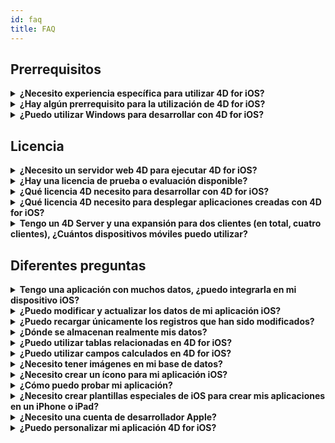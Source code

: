 ```yaml
---
id: faq
title: FAQ
---
```


## Prerrequisitos

<details>
<summary>
    <strong>¿Necesito experiencia específica para utilizar 4D for iOS?</strong>
</summary>

Con 4D for iOS, puede crear fácilmente proyectos móviles directamente desde 4D, sin necesidad de experiencia previa en la creación de aplicaciones iOS nativas!

El editor de proyectos móviles se ha diseñado para que pueda utilizar 4D for iOS sin ningún conocimiento específico en el desarrollo de aplicaciones móviles.

</details>

<details>
<summary>
<strong>¿Hay algún prerrequisito para la utilización de 4D for iOS?</strong>
</summary>

### Tabla de comparación de versión

| Xcode  | Swift | iOS      | 4D   | macOS   |
| ------ | ----- | -------- | ---- | ------- |
| 11     | 5.1   | iOS 13.0 | 18   | 10.14.4 |
| 10.2.1 | 5.0   | iOS 12.2 | 17R6 | 10.14.4 |
| 10.2   | 4.2.1 | iOS 12.2 | 17R5 | 10.14.3 |
| 10.1   | 4.2.1 | iOS 12   | 17R4 | 10.13.6 |
| 10.0   | 4.2   | iOS 12   | 17R3 | 10.13.6 |
| 9.4    | 4.1.2 | iOS 11.4 | 17R2 | 10.13.2 |
| 9.3.1  | 4.1   | iOS 11.3 | 17R2 | 10.13.2 |

En caso de que necesite una versión anterior de Xcode, puede descargarla aquí: https://developer.apple.com/download/more/

=> Solo los desarrolladores registrados pueden descargar versiones previas a través del sitio web de desarrolladores de Apple.

Vea la lista de requisitos previos [aquí](prerequisites.html).

</details>

<details>
<summary>
<strong>¿Puedo utilizar Windows para desarrollar con 4D for iOS?</strong>
</summary>

No. Debe desarrollar en macOS, ya que necesitamos XCode para compilar la aplicación final y para ejecutar el simulador.

</details>

## Licencia

<details>
<summary>
<strong>¿Necesito un servidor web 4D para ejecutar 4D for iOS?</strong>
</summary>

No, 4D for iOS está incluido en 4D Server v17 R2 y superiores.

</details>

<details>
<summary>
<strong>¿Hay una licencia de prueba o evaluación disponible?</strong>
</summary>

Si ya tiene una licencia 4D Developer Pro o 4D Server para 4D v17 R2 o posterior, se incluye 4D for iOS.

Si no es un Partner 4D o no participa en el programa de mantenimiento de 4D, debe esperar la salida de 4D v18.

</details>

<details>
<summary>
<strong>¿Qué licencia 4D necesito para desarrollar con 4D for iOS?</strong>
</summary>

Necesita una licencia 4D Developer Pro v17 R2 (macOS) para desarrollar aplicaciones 4D for iOS.

</details>

<details>
<summary>
<strong>¿Qué licencia 4D necesito para desplegar aplicaciones creadas con 4D for iOS?</strong>
</summary>

Necesita una licencia 4D Server (macOS o Windows) v17 R2 o una más reciente para implementar aplicaciones 4D for iOS.

No se necesita licencia adicional. Sus aplicaciones 4D for iOS compartirán las mismas licencias que las de 4D Remote (cliente).

Los clientes pueden conectarse en PC Mac o Windows o iPhones, siempre que la licencia del 4D Server cubra la cantidad total de usuarios concurrentes.

Tenga en cuenta que no tiene permiso para instalar su aplicación móvil en más dispositivos que la cantidad total de licencias remotas (cliente) de 4D Server.

</details>

<details>
<summary>
<strong>Tengo un 4D Server y una expansión para dos clientes (en total, cuatro clientes), ¿Cuántos dispositivos móviles puedo utilizar?</strong>
</summary>

Puede utilizar hasta cuatro dispositivos móviles.

</details>

## Diferentes preguntas

<details>
<summary>
<strong>Tengo una aplicación con muchos datos, ¿puedo integrarla en mi dispositivo iOS?</strong>
</summary>

4D for iOs allows you to embed a maximum of 10,000 records in your app.

Por ahora, la mejor manera de tratar con grandes cantidades de datos es crear una tabla intermedia y filtrar los resultados que desea mostrar.

Las versiones futuras de 4D for iOS incluirán una forma de aplicar filtros para que solo se muestre la información requerida.

</details>

<details>
<summary>
<strong>¿Puedo modificar y actualizar los datos de mi aplicación iOS?</strong>
</summary>

Por ahora, 4D for iOS le permite crear aplicaciones de solo lectura.

Las versiones futuras le permitirán agregar y modificar sus registros directamente desde su aplicación iOS y sincronizar sus datos con el servidor.

</details>

<details>
<summary>
<strong>¿Puedo recargar únicamente los registros que han sido modificados?</strong>
</summary>

Cuando recarga datos, todos sus datos se descargan para reemplazar los datos existentes.

Se planea una sincronización incremental para una próxima versión.

</details>

<details>
<summary>
<strong>¿Dónde se almacenan realmente mis datos?</strong>
</summary>

Sus datos se almacenan localmente en su dispositivo iOS. Esto le permite acceder a sus datos en modo fuera de línea.

</details>

<details>
<summary>
<strong>¿Puedo utilizar tablas relacionadas en 4D for iOS?</strong>
</summary>

Sabemos que utiliza muchas tablas relacionadas para sus aplicaciones y estamos trabajando para acceder a las tablas relacionadas en una futura versión de 4D for iOS.

</details>

<details>
<summary>
<strong>¿Puedo utilizar campos calculados en 4D for iOS?</strong>
</summary>

Puede crear campos precalculados en 4D y publicarlos desde la [ Sección de estructura ](structure.html) del editor de proyectos de 4D for iOS.

</details>

<details>
<summary>
<strong>¿Necesito tener imágenes en mi base de datos?</strong>
</summary>

Las imágenes no son obligatorias, pero le recomendamos que las utilice para ofrecer la mejor experiencia de usuario.

4D for iOS ofrece una variedad de plantillas de [formularios listados ](list-form-templates.html) y [ formularios detallados](detail-form-templates.html). Con o sin imágenes, con gráficos...

</details>

<details>
<summary>
<strong>¿Necesito crear un ícono para mi aplicación iOS?</strong>
</summary>

Se recomienda tener un ícono para su aplicación 4D for iOS. Si no tiene uno, se mostrará el icono predeterminado (el logo 4D).

Si ya tiene un icono para su aplicación 4D, puede arrastrarlo y soltarlo directamente en el área de iconos en la sección [ General ](general.html) del editor del proyecto.

</details>

<details>
<summary>
<strong>¿Cómo puedo probar mi aplicación?</strong>
</summary>

4D for iOS le permite probar sus aplicaciones en el [ Simulador](simulator.html). Para probar su aplicación en su dispositivo iOS, necesita tener una ** cuenta de desarrollador de Apple de pago ** (install-device.html) (iPhone y iPad).

** Nota: ** para instalar su aplicación con una ** cuenta Apple de desarrollador gratuita**, puede abrir su proyecto iOS generado e instalar su aplicación con Xcode.

</details>

<details>
<summary>
<strong>¿Necesito crear plantillas especiales de iOS para crear mis aplicaciones en un iPhone o iPad?</strong>
</summary>

Todas las plantillas disponibles en 4D for iOS están optimizadas para iPhone. También funcionan bien en iPads.

</details>

<details>
<summary>
     <strong>¿Necesito una cuenta de desarrollador Apple?</strong>
</summary>

Para probar su aplicación, deberá crear al menos una [ cuenta gratuita de desarrollador Apple](free-developer-account.html).

Para desplegar una aplicación 4D for iOS, deberá inscribirse en el [Apple Developer Enterprise Program](register-apple-developer-enterprise-program.html) (para un despliegue interno) o en el [Apple Developer Program](register-apple-developer-program-organization.html) (para un despliegue en App Store).

</details>

<details>
<summary>
<strong>¿Puedo personalizar mi aplicación 4D for iOS?</strong>
</summary>

4D for iOS genera un proyecto Xcode real que puede [ abrir y modificar ](open-xcode.html) según sus necesidades.

</details>